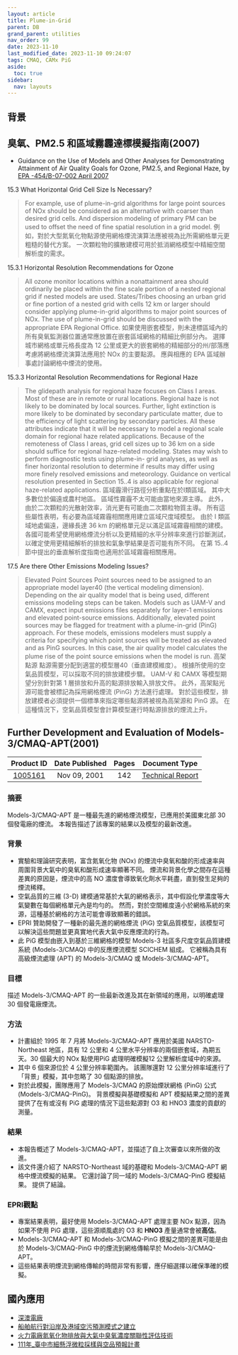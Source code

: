 ```yaml
---
layout: article
title: Plume-in-Grid
parent: DB
grand_parent: utilities
nav_order: 99
date: 2023-11-10
last_modified_date: 2023-11-10 09:24:07
tags: CMAQ, CAMx PiG
aside:
  toc: true
sidebar:
  nav: layouts
---
```


## 背景

## 臭氧、PM2.5 和區域霧霾達標模擬指南(2007)

- Guidance on the Use of Models and Other Analyses for Demonstrating Attainment of Air Quality Goals for Ozone, PM2.5, and Regional Haze, by [EPA -454/B-07-002 April 2007](https://www.epa.gov/sites/default/files/2020-10/documents/final-03-pm-rh-guidance.pdf)

15.3 What Horizontal Grid Cell Size Is Necessary?

> For example, use of plume-in-grid algorithms for large point sources of NOx should be considered as an alternative with coarser than desired grid cells. And dispersion modeling of primary PM can be used to offset the need of fine spatial resolution in a grid model. 
> 例如，對於大型氮氧化物點源使用網格煙流演算法應被視為比所需網格單元更粗糙的替代方案。 一次顆粒物的擴散建模可用於抵消網格模型中精細空間解析度的需求。

15.3.1 Horizontal Resolution Recommendations for Ozone

> All ozone monitor locations within a nonattainment area should ordinarily be placed within the fine scale portion of a nested regional grid if nested models are used. States/Tribes choosing an urban grid or fine portion of a nested grid with cells 12 km or larger should consider applying plume-in-grid algorithms to major point sources of NOx. The use of plume-in-grid should be discussed with the appropriate EPA Regional Office.
> 如果使用嵌套模型，則未達標區域內的所有臭氧監測器位置通常應放置在嵌套區域網格的精細比例部分內。 選擇城市網格或單元格長度為 12 公里或更大的嵌套網格的精細部分的州/部落應考慮將網格煙流演算法應用於 NOx 的主要點源。 應與相應的 EPA 區域辦事處討論網格中煙流的使用。

15.3.3 Horizontal Resolution Recommendations for Regional Haze
> The glidepath analysis for regional haze focuses on Class I areas. Most of these are in remote or rural locations. Regional haze is not likely to be dominated by local sources. Further, light extinction is more likely to be dominated by secondary particulate matter, due to the efficiency of light scattering by secondary particles. All these attributes indicate that it will be necessary to model a regional scale domain for regional haze related applications. Because of the remoteness of Class I areas, grid cell sizes up to 36 km on a side should suffice for regional haze-related modeling. States may wish to perform diagnostic tests using plume-in- grid analyses, as well as finer horizontal resolution to determine if results may differ using more finely resolved emissions and meteorology. Guidance on vertical resolution presented in Section 15..4 is also applicable for regional haze-related applications.
> 區域霾滑行路徑分析重點在於I類區域。 其中大多數位於偏遠或農村地區。 區域性霧霾不太可能由當地來源主導。 此外，由於二次顆粒的光散射效率，消光更有可能由二次顆粒物質主導。 所有這些屬性表明，有必要為區域霧霾相關應用建立區域尺度域模型。 由於 I 類區域地處偏遠，邊緣長達 36 km 的網格單元足以滿足區域霧霾相關的建模。 各國可能希望使用網格煙流分析以及更精細的水平分辨率來進行診斷測試，以確定使用更精細解析的排放和氣象學結果是否可能有所不同。 在第 15..4 節中提出的垂直解析度指南也適用於區域霧霾相關應用。

17.5 Are there Other Emissions Modeling Issues?

> Elevated Point Sources Point sources need to be assigned to an appropriate model layer40 (the vertical modeling dimension). Depending on the air quality model that is being used, different emissions modeling steps can be taken. Models such as UAM-V and CAMX, expect input emissions files separately for layer-1 emissions and elevated point-source emissions. Additionally, elevated point sources may be flagged for treatment with a plume-in-grid (PinG) approach. For these models, emissions modelers must supply a criteria for specifying which point sources will be treated as elevated and as PinG sources. In this case, the air quality model calculates the plume rise of the point source emissions when the model is run.
> 高架點源 點源需要分配到適當的模型層40（垂直建模維度）。 根據所使用的空氣品質模型，可以採取不同的排放建模步驟。 UAM-V 和 CAMX 等模型期望分別針對第 1 層排放和升高的點源排放輸入排放文件。 此外，高架點光源可能會被標記為採用網格煙流 (PinG) 方法進行處理。 對於這些模型，排放建模者必須提供一個標準來指定哪些點源將被視為高架源和 PinG 源。 在這種情況下，空氣品質模型會計算模型運行時點源排放的煙流上升。

## Further Development and Evaluation of Models-3/CMAQ-APT(2001)

Product ID|Date Published|Pages|Document Type
:-:|:-:|:-:|:-:
[1005161](https://www.epri.com/research/products/1005161)|Nov 09, 2001|142|[Technical Report](https://restservice.epri.com/publicdownload/000000000001005161/0/Product)

### 摘要

Models-3/CMAQ-APT 是一種最先進的網格煙流模型，已應用於美國東北部 30 個發電廠的煙流。 本報告描述了該專案的結果以及模型的最新改進。

### 背景

- 實驗和理論研究表明，富含氮氧化物 (NOx) 的煙流中臭氧和酸的形成速率與周圍背景大氣中的臭氧和酸形成速率顯著不同。 煙流和背景化學之間存在這種差異的原因是，煙流中的高 NO 濃度會導致氧化劑水平耗盡，直到發生足夠的煙流稀釋。
- 空氣品質的三維 (3-D) 建模通常基於大氣的網格表示，其中假設化學濃度等大氣變數在每個網格單元內是均勻的。 然而，對於空間維度遠小於網格系統的來源，這種基於網格的方法可能會導致顯著的錯誤。
- EPRI 贊助開發了一種新的最先進的網格煙流 (PiG) 空氣品質模型，該模型可以解決這些問題並更真實地代表大氣中反應煙流的行為。
- 此 PiG 模型由嵌入到基於三維網格的模型 Models-3 社區多尺度空氣品質建模系統 (Models-3/CMAQ) 中的反應煙流模型 SCICHEM 組成。 它被稱為具有高級煙流處理 (APT) 的 Models-3/CMAQ 或 Models-3/CMAQ-APT。

### 目標

描述 Models-3/CMAQ-APT 的一些最新改進及其在新領域的應用，以明確處理 30 個發電廠煙流。

### 方法

- 計畫組於 1995 年 7 月將 Models-3/CMAQ-APT 應用於美國 NARSTO-Northeast 地區，具有 12 公里和 4 公里水平分辨率的兩個嵌套域，為期五天。30 個最大的 NOx 點使用PiG 處理明確模擬12 公里解析度域中的來源。
- 其中 6 個來源位於 4 公里分辨率範圍內。 該團隊還對 12 公里分辨率域進行了「背景」模擬，其中忽略了 30 個點源的排放。 
- 對於此模擬，團隊應用了 Models-3/CMAQ 的原始煙狀網格 (PinG) 公式 (Models-3/CMAQ-PinG)。 背景模擬與基礎模擬和 APT 模擬結果之間的差異提供了在有或沒有 PiG 處理的情況下這些點源對 O3 和 HNO3 濃度的貢獻的測量。

### 結果

- 本報告概述了 Models-3/CMAQ-APT，並描述了自上次審查以來所做的改進。 
- 該文件還介紹了 NARSTO-Northeast 域的基礎和 Models-3/CMAQ-APT 網格中煙流模擬的結果。 它還討論了同一域的 Models-3/CMAQ-PinG 模擬結果。 提供了結論。

### EPRI觀點

- 專案結果表明，最好使用 Models-3/CMAQ-APT 處理主要 NOx 點源，因為如果不使用 PiG 處理，這些源順風處的 O3 和 **HNO3** 產量通常會被**高估**。 
- Models-3/CMAQ-APT 和 Models-3/CMAQ-PinG 模擬之間的差異可能是由於 Models-3/CMAQ-PinG 中的煙流到網格傳輸早於 Models-3/CMAQ-APT。
- 這些結果表明煙流到網格傳輸的時間非常有影響，應仔細選擇以確保準確的模擬。

## 國內應用

- [深澳電廠](https://www.taipower.com.tw/upload/18/深澳電廠空氣品質模式模擬結果性能評估-2010年10月臭氧模擬.pdf)
- [船舶航行對沿岸及港域空污預測模式之建立](https://www.iot.gov.tw/dl-14930-9bc70364a1ba4beeba8b8006887db2ff.html)
- [火力電廠氮氧化物排放與大氣中臭氧濃度關聯性評估技術](https://report.nat.gov.tw/ReportFront/PageSystem/reportFileDownload/C09003644/001)
- [111年_臺中市細懸浮微粒採樣與空品預報計畫](https://www.epb.taichung.gov.tw/media/896812/111年_臺中市細懸浮微粒採樣與空品預報計畫_空噪科.pdf)